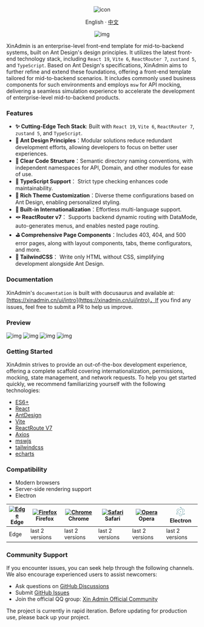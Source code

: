 <div align="center">

<img src="https://file.xinadmin.cn/doc/ui/logo.png"  alt="icon" width="50%"/>

English · [中文](./README-zh_CN.md)

![img](https://file.xinadmin.cn/doc/ui/ui-1.png)

</div>

XinAdmin is an enterprise-level front-end template for mid-to-backend systems, built on Ant Design's design principles. It utilizes the latest front-end technology stack, including `React 19`, `Vite 6`, `ReactRouter 7`, `zustand 5`, and `TypeScript`.
Based on Ant Design's specifications, XinAdmin aims to further refine and extend these foundations, offering a front-end template tailored for mid-to-backend scenarios. It includes commonly used business components for such environments and
employs `msw` for API mocking, delivering a seamless simulation experience to accelerate the development of enterprise-level mid-to-backend products.

### Features

- **✨ Cutting-Edge Tech Stack**: Built with `React 19`, `Vite 6`, `ReactRouter 7`, `zustand 5`, and `TypeScript`.
- **👑 Ant Design Principles**：Modular solutions reduce redundant development efforts, allowing developers to focus on better user experiences.
- **🎢 Clear Code Structure**：Semantic directory naming conventions, with independent namespaces for API, Domain, and other modules for ease of use.
- **🎉 TypeScript Support**： Strict type checking enhances code maintainability.
- **🎄 Rich Theme Customization**：Diverse theme configurations based on Ant Design, enabling personalized styling.
- **🎡 Built-in Internationalization**：Effortless multi-language support.
- **🪢 ReactRouter v7**： Supports backend dynamic routing with DataMode, auto-generates menus, and enables nested page routing.
- **⛳ Comprehensive Page Components**：Includes 403, 404, and 500 error pages, along with layout components, tabs, theme configurators, and more.
- **🧩 TailwindCSS**： Write only HTML without CSS, simplifying development alongside Ant Design.

### Documentation

XinAdmin's `documentation` is built with docusaurus and available at: [https://xinadmin.cn/ui/intro](https://xinadmin.cn/ui/intro)，If you find any issues, feel free to submit a PR to help us improve.

### Preview
![img](https://file.xinadmin.cn/doc/ui/ui-1.png)
![img](https://file.xinadmin.cn/doc/ui/ui-2.png)
![img](https://file.xinadmin.cn/doc/ui/ui-3.png)
![img](https://file.xinadmin.cn/doc/ui/ui-4.png)

### Getting Started

XinAdmin strives to provide an out-of-the-box development experience, offering a complete scaffold covering internationalization, permissions, mocking, state management, and network requests. 
To help you get started quickly, we recommend familiarizing yourself with the following technologies:

- [ES6+]( https://es6.ruanyifeng.com/)
- [React]( https://react.dev/ )
- [AntDesign]( https://ant.design/ )
- [Vite]( https://vite.dev/ )
- [ReactRoute V7](https://reactrouter.com/)
- [Axios](https://axios-http.com/)
- [mswjs](https://mswjs.io/)
- [tailwindcss](https://tailwindcss.com/)
- [echarts](https://echarts.apache.org/)

### Compatibility

- Modern browsers
- Server-side rendering support
- Electron

| [<img src="https://raw.githubusercontent.com/alrra/browser-logos/master/src/edge/edge_48x48.png" alt="Edge" width="24px" height="24px" />](https://godban.github.io/browsers-support-badges/)<br/>Edge | [<img src="https://raw.githubusercontent.com/alrra/browser-logos/master/src/firefox/firefox_48x48.png" alt="Firefox" width="24px" height="24px" />](https://godban.github.io/browsers-support-badges)<br/>Firefox | [<img src="https://raw.githubusercontent.com/alrra/browser-logos/master/src/chrome/chrome_48x48.png" alt="Chrome" width="24px" height="24px" />](https://godban.github.io/browsers-support-badges/)<br/>Chrome | [<img src="https://raw.githubusercontent.com/alrra/browser-logos/master/src/safari/safari_48x48.png" alt="Safari" width="24px" height="24px" />](https://godban.github.io/browsers-support-badges/)<br/>Safari | [<img src="https://raw.githubusercontent.com/alrra/browser-logos/master/src/opera/opera_48x48.png" alt="Opera" width="24px" height="24px" />](https://godban.github.io/browsers-support-badges/)<br/>Opera | [<img src="https://raw.githubusercontent.com/alrra/browser-logos/master/src/electron/electron_48x48.png" alt="Electron" width="24px" height="24px" />](https://godban.github.io/browsers-support-badges/)<br/>Electron |
|--------------------------------------------------------------------------------------------------------------------------------------------------------------------------------------------------------|-------------------------------------------------------------------------------------------------------------------------------------------------------------------------------------------------------------------|----------------------------------------------------------------------------------------------------------------------------------------------------------------------------------------------------------------|----------------------------------------------------------------------------------------------------------------------------------------------------------------------------------------------------------------|------------------------------------------------------------------------------------------------------------------------------------------------------------------------------------------------------------|------------------------------------------------------------------------------------------------------------------------------------------------------------------------------------------------------------------------|
| Edge                                                                                                                                                                                                   | last 2 versions                                                                                                                                                                                                   | last 2 versions                                                                                                                                                                                                | last 2 versions                                                                                                                                                                                                | last 2 versions                                                                                                                                                                                            | last 2 versions                                                                                                                                                                                                        |


### Community Support

If you encounter issues, you can seek help through the following channels. We also encourage experienced users to assist newcomers:

- Ask questions on [GitHub Discussions](https://github.com/xin-admin/xin-admin/discussions)
- Submit [GitHub Issues](https://github.com/xin-admin/xin-admin/issues)
- Join the official QQ group: [Xin Admin Official Community](https://qm.qq.com/q/4hxyJo0Oly)

The project is currently in rapid iteration. Before updating for production use, please back up your project.